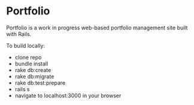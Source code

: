 # Portfolio

Portfolio is a work in progress web-based portfolio management site built with Rails.

To build locally:
- clone repo
- bundle install
- rake db:create
- rake db:migrate
- rake db:test:prepare
- rails s
- navigate to localhost:3000 in your browser
